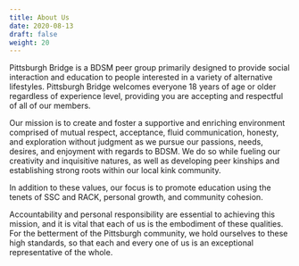 ```yaml
---
title: About Us
date: 2020-08-13
draft: false
weight: 20
---
```

Pittsburgh Bridge is a BDSM peer group primarily designed to provide social interaction and education to people interested in a variety of alternative lifestyles. Pittsburgh Bridge welcomes everyone 18 years of age or older regardless of experience level, providing you are accepting and respectful of all of our members.

Our mission is to create and foster a supportive and enriching environment comprised of mutual respect, acceptance, fluid communication, honesty, and exploration without judgment as we pursue our passions, needs, desires, and enjoyment with regards to BDSM. We do so while fueling our creativity and inquisitive natures, as well as developing peer kinships and establishing strong roots within our local kink community.

In addition to these values, our focus is to promote education using the tenets of SSC and RACK, personal growth, and community cohesion.

Accountability and personal responsibility are essential to achieving this mission, and it is vital that each of us is the embodiment of these qualities. For the betterment of the Pittsburgh community, we hold ourselves to these high standards, so that each and every one of us is an exceptional representative of the whole.
